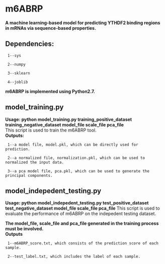 # m6ABRP
**A machine learning-based model for predicting YTHDF2 binding regions in mRNAs via sequence-based properties.**
## Dependencies:

     1--sys  

     2--numpy  

     3--sklearn 

     4--joblib  

**m6ABRP is implemented using Python2.7.**  
## model_training.py
**Usage: python model_training.py training_positive_dataset training_negative_dataset model_file scale_file pca_file**  
This script is used to train the m6ABRP tool.  
**Outputs:**    
     
     1--a model file, model.pkl, which can be directly used for prediction. 
     
     2--a normalized file, normalization.pkl, which can be used to normalized the input data. 
     
     3--a pca model file, pca.pkl, which can be used to generate the principal components.  
## model_indepedent_testing.py 
**Usage: python model_indepedent_testing.py test_positive_dataset test_negative_dataset model_file scale_file pca_file**
This script is used to evaluate the performance of m6ABRP on the indepedent testing dataset.  

**The model_file, scale_file and pca_file generated in the training process must be involved.**    
**Outputs**  

     1--m6ABRP_score.txt, which consists of the prediction score of each sample.  
     
     2--test_label.txt, which includes the label of each sample.  
